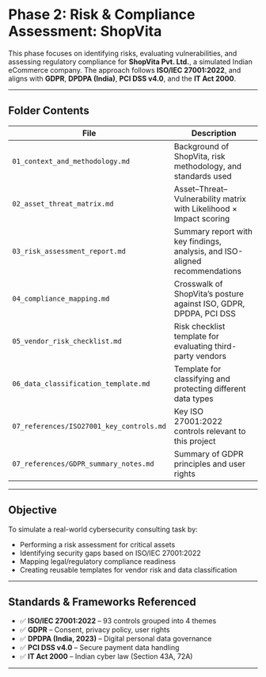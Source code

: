#  Phase 2: Risk & Compliance Assessment: ShopVita

This phase focuses on identifying risks, evaluating vulnerabilities, and assessing regulatory compliance for **ShopVita Pvt. Ltd.**, a simulated Indian eCommerce company. The approach follows **ISO/IEC 27001:2022**, and aligns with **GDPR**, **DPDPA (India)**, **PCI DSS v4.0**, and the **IT Act 2000**.

---

##  Folder Contents

| File                                | Description                                                         |
|-------------------------------------|---------------------------------------------------------------------|
| `01_context_and_methodology.md`     | Background of ShopVita, risk methodology, and standards used        |
| `02_asset_threat_matrix.md`         | Asset–Threat–Vulnerability matrix with Likelihood × Impact scoring  |
| `03_risk_assessment_report.md`      | Summary report with key findings, analysis, and ISO-aligned recommendations |
| `04_compliance_mapping.md`          | Crosswalk of ShopVita’s posture against ISO, GDPR, DPDPA, PCI DSS   |
| `05_vendor_risk_checklist.md`       | Risk checklist template for evaluating third-party vendors          |
| `06_data_classification_template.md`| Template for classifying and protecting different data types        |
| `07_references/ISO27001_key_controls.md` | Key ISO 27001:2022 controls relevant to this project           |
| `07_references/GDPR_summary_notes.md`    | Summary of GDPR principles and user rights                    |

---

##  Objective

To simulate a real-world cybersecurity consulting task by:

- Performing a risk assessment for critical assets  
- Identifying security gaps based on ISO/IEC 27001:2022  
- Mapping legal/regulatory compliance readiness  
- Creating reusable templates for vendor risk and data classification

---

##  Standards & Frameworks Referenced

- ✅ **ISO/IEC 27001:2022** – 93 controls grouped into 4 themes  
- ✅ **GDPR** – Consent, privacy policy, user rights  
- ✅ **DPDPA (India, 2023)** – Digital personal data governance  
- ✅ **PCI DSS v4.0** – Secure payment data handling  
- ✅ **IT Act 2000** – Indian cyber law (Section 43A, 72A)

---





